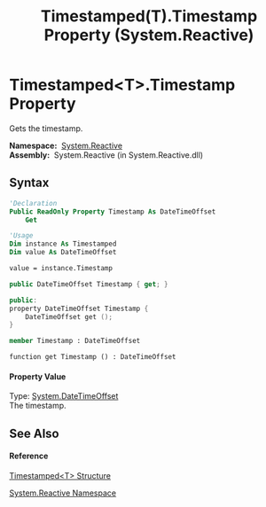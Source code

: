 ﻿---
title: Timestamped(T).Timestamp Property  (System.Reactive)
TOCTitle: Timestamp Property
ms:assetid: P:System.Reactive.Timestamped`1.Timestamp
ms:mtpsurl: https://msdn.microsoft.com/en-us/library/Hh229277(v=VS.103)
ms:contentKeyID: 36068692
ms.date: 06/28/2011
mtps_version: v=VS.103
f1_keywords:
- System.Reactive.Timestamped`1.get_Timestamp
- System.Reactive.Timestamped`1.Timestamp
dev_langs:
- CSharp
- JScript
- VB
- FSharp
- c++
---

# Timestamped\<T\>.Timestamp Property

Gets the timestamp.

**Namespace:**  [System.Reactive](hh229356\(v=vs.103\).md)  
**Assembly:**  System.Reactive (in System.Reactive.dll)

## Syntax

``` vb
'Declaration
Public ReadOnly Property Timestamp As DateTimeOffset
    Get
```

``` vb
'Usage
Dim instance As Timestamped
Dim value As DateTimeOffset

value = instance.Timestamp
```

``` csharp
public DateTimeOffset Timestamp { get; }
```

``` c++
public:
property DateTimeOffset Timestamp {
    DateTimeOffset get ();
}
```

``` fsharp
member Timestamp : DateTimeOffset
```

``` jscript
function get Timestamp () : DateTimeOffset
```

#### Property Value

Type: [System.DateTimeOffset](https://msdn.microsoft.com/en-us/library/Bb341783)  
The timestamp.  

## See Also

#### Reference

[Timestamped\<T\> Structure](hh228977\(v=vs.103\).md)

[System.Reactive Namespace](hh229356\(v=vs.103\).md)

